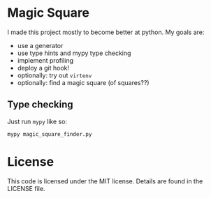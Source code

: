 # Magic Square

I made this project mostly to become better at python. My goals are:

* use a generator
* use type hints and mypy type checking
* implement profiling
* deploy a git hook!
* optionally: try out `virtenv`
* optionally: find a magic square (of squares??)

## Type checking

Just run `mypy` like so:

```
mypy magic_square_finder.py
```

# License

This code is licensed under the MIT license. Details are found in the LICENSE
file.
